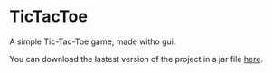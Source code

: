 # TicTacToe
A simple Tic-Tac-Toe game, made witho gui.

You can download the lastest version of the project in a jar file <a href="hhttps://drive.google.com/file/d/0B77tMWMiDl68WlRsMTVPZG1yZTQ/view?usp=sharing">here</a>.
